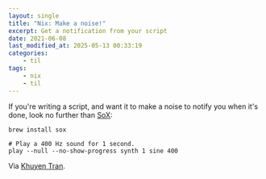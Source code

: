 ```yaml
---
layout: single
title: "Nix: Make a noise!"
excerpt: Get a notification from your script
date: 2021-06-08
last_modified_at: 2025-05-13 00:33:19
categories:
    - til
tags:
    - nix
    - til
---
```


If you're writing a script, and want it to make a noise to notify you when it's done,
look no further than [SoX](https://sox.sourceforge.io/):

```shell
brew install sox

# Play a 400 Hz sound for 1 second.
play --null --no-show-progress synth 1 sine 400
```

Via [Khuyen Tran](https://towardsdatascience.com/how-to-get-a-notification-when-your-training-is-complete-with-python-2d39679d5f0f).
